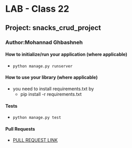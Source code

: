 # LAB - Class 22

## Project: snacks_crud_project 

### Author:Mohannad Ghbashneh

#### How to initialize/run your application (where applicable)

- `python manage.py runserver` 

#### How to use your library (where applicable)
- you need to install requirements.txt by 
    - pip install -r requirements.txt

#### Tests
- `python manage.py test`

#### Pull Requests
- [PULL REQUEST LINK]()